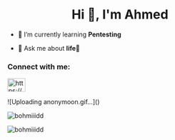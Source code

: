 <h1 align="center">Hi 👋, I'm Ahmed</h1>

- 🌱 I’m currently learning **Pentesting**

- 💬 Ask me about **life🥇**

<h3 align="left">Connect with me:</h3>
<p align="left">
<a href="https://www.youtube.com/c/https://www.youtube.com/@black1_1hat" target="blank"><img align="center" src="https://raw.githubusercontent.com/rahuldkjain/github-profile-readme-generator/master/src/images/icons/Social/youtube.svg" alt="https://www.youtube.com/@black1_1hat" height="30" width="40" /></a>
</p>
![Uploading anonymoon.gif…]()



<p><img align="center" src="https://github-readme-stats.vercel.app/api/top-langs?username=bohmiiidd&show_icons=true&locale=en&layout=compact" alt="bohmiiidd" /></p>

<p><img align="center" src="https://github-readme-streak-stats.herokuapp.com/?user=bohmiiidd&" alt="bohmiiidd" /></p>

